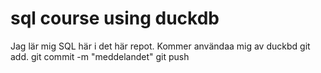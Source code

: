 # sql course  using duckdb

Jag lär mig SQL här i det här repot. Kommer användaa mig av duckbd 
git add.
git commit -m "meddelandet"
git push 

